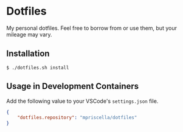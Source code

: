# Dotfiles

My personal dotfiles. Feel free to borrow from or use them, but your mileage
may vary.


## Installation

```shell
$ ./dotfiles.sh install
```


## Usage in Development Containers

Add the following value to your VSCode's `settings.json` file.

```json
{
	"dotfiles.repository": "mpriscella/dotfiles"
}
```
